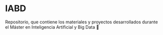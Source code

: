 # IABD
Repositorio, que contiene los materiales y proyectos desarrollados durante el Máster en Inteligencia Artificial y Big Data 🧠
